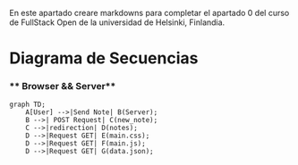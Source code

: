 En este apartado creare markdowns para completar el apartado 0 del curso de FullStack Open de la universidad de Helsinki, Finlandia.

# Diagrama de Secuencias
 ### ** Browser && Server**

```mermaid
graph TD;
    A[User] -->|Send Note| B(Server);
    B -->| POST Request| C(new_note);
    C -->|redirection| D(notes);
    D -->|Request GET| E(main.css);
    D -->|Request GET| F(main.js);
    D -->|Request GET| G(data.json);

```
